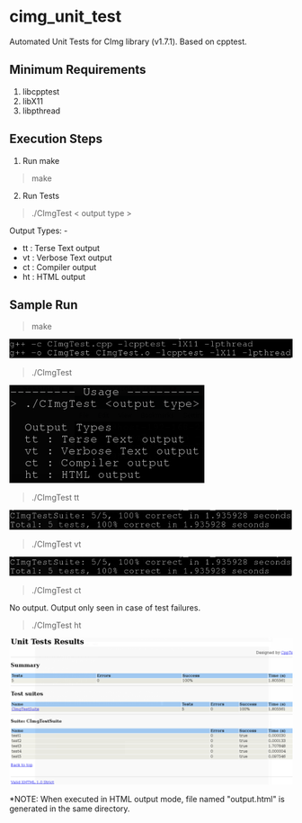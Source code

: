 # cimg_unit_test
Automated Unit Tests for CImg library (v1.7.1). Based on cpptest.

Minimum Requirements
--------------------
1. libcpptest
2. libX11
3. libpthread

Execution Steps
---------------
1. Run make
> make

2. Run Tests
> ./CImgTest < output type >

  Output Types: -
  - tt : Terse Text output
  - vt : Verbose Text output
  - ct : Compiler output
  - ht : HTML output

Sample Run
----------
> make

  ![Alt text](images/make.png?raw=true "make")

> ./CImgTest

  ![Alt text](images/no_arg_run.png?raw=true "Run Test without arguments")

> ./CImgTest tt

  ![Alt text](images/tt.png?raw=true "Run Test with Terse Text output argument")

> ./CImgTest vt

  ![Alt text](images/tt.png?raw=true "Run Test with Verbose Text output argument")

> ./CImgTest ct

  No output. Output only seen in case of test failures.

> ./CImgTest ht

  ![Alt text](images/ht.png?raw=true "Run Test with HTML output argument")
  
*NOTE: When executed in HTML output mode, file named "output.html" is generated in the same directory.
